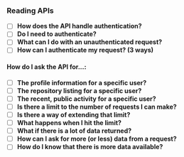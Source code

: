 ### Reading APIs

- [ ] **How does the API handle authentication?**
- [ ] **Do I need to authenticate?**
- [ ] **What can I do with an unauthenticated request?**
- [ ] **How can I authenticate my request? (3 ways)**

#### How do I ask the API for...:

- [ ] **The profile information for a specific user?**
- [ ] **The repository listing for a specific user?**
- [ ] **The recent, public activity for a specific user?**
- [ ] **Is there a limit to the number of requests I can make?**
- [ ] **Is there a way of extending that limit?**
- [ ] **What happens when I hit the limit?**
- [ ] **What if there is a lot of data returned?**
- [ ] **How can I ask for more (or less) data from a request?**
- [ ] **How do I know that there is more data available?**
